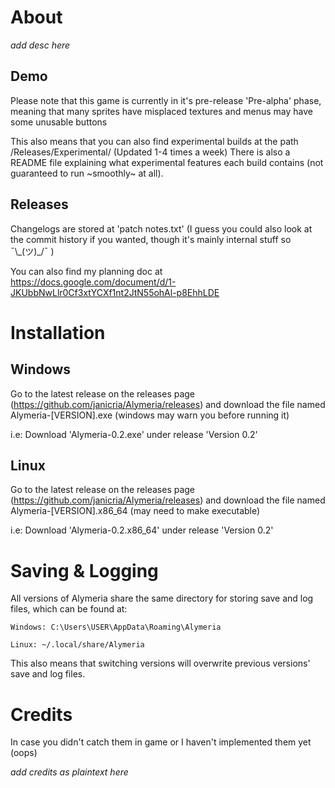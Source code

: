 # About

*add desc here*

## Demo
Please note that this game is currently in it's pre-release 'Pre-alpha' phase, meaning that many sprites have misplaced textures and menus may have some unusable buttons

This also means that you can also find experimental builds at the path /Releases/Experimental/ (Updated 1-4 times a week) There is also a README file explaining what experimental features each build contains (not guaranteed to run ~smoothly~ at all).

## Releases

Changelogs are stored at 'patch notes.txt'
(I guess you could also look at the commit history if you wanted, though it's mainly internal stuff so ¯\\\_(ツ)\_/¯ )

You can also find my planning doc at https://docs.google.com/document/d/1-JKUbbNwLlr0Cf3xtYCXf1nt2JtN55ohAl-p8EhhLDE

# Installation

## Windows

Go to the latest release on the releases page (https://github.com/janicria/Alymeria/releases) and download the file named Alymeria-[VERSION].exe (windows may warn you before running it)

i.e: Download 'Alymeria-0.2.exe' under release 'Version 0.2'

## Linux

Go to the latest release on the releases page (https://github.com/janicria/Alymeria/releases) and download the file named Alymeria-[VERSION].x86_64 (may need to make executable)

i.e: Download 'Alymeria-0.2.x86_64' under release 'Version 0.2'

# Saving & Logging

All versions of Alymeria share the same directory for storing save and log files, which can be found at:

```
Windows: C:\Users\USER\AppData\Roaming\Alymeria

Linux: ~/.local/share/Alymeria
```

This also means that switching versions will overwrite previous versions' save and log files.

# Credits
In case you didn't catch them in game or I haven't implemented them yet (oops)

*add credits as plaintext here*

